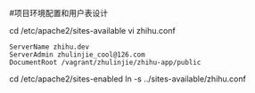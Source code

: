 #项目环境配置和用户表设计

cd /etc/apache2/sites-available
vi zhihu.conf
```
ServerName zhihu.dev
ServerAdmin zhulinjie_cool@126.com
DocumentRoot /vagrant/zhulinjie/zhihu-app/public
```

cd /etc/apache2/sites-enabled
ln -s ../sites-available/zhihu.conf

